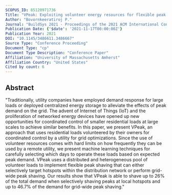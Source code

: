 ```yaml
---
SCOPUS_ID: 85120971736
Title: "VPeak: Exploiting volunteer energy resources for flexible peak shaving"
Author: "Bovornkeeratiroj P."
Journal: "BuildSys 2021 - Proceedings of the 2021 ACM International Conference on Systems for Energy-Efficient Built Environments"
Publication Date: {'$date': '2021-11-17T00:00:00Z'}
Publication Year: 2021
DOI: "10.1145/3486611.3486667"
Source Type: "Conference Proceeding"
Document Type: "cp"
Document Type Description: "Conference Paper"
Affiliation: "University of Massachusetts Amherst"
Affiliation Country: "United States"
Cited by count: 6
---
```


## Abstract
"Traditionally, utility companies have employed demand response for large loads or deployed centralized energy storage to alleviate the effects of peak demand on the grid. The advent of Internet of Things (IoT) and the proliferation of networked energy devices have opened up new opportunities for coordinated control of smaller residential loads at large scales to achieve similar benefits. In this paper, we present VPeak, an approach that uses residential loads volunteered by their owners for coordinated control by a utility for grid optimizations. Since the use of volunteer resources comes with hard limits on how frequently they can be used by a remote utility, we present machine learning techniques for carefully selecting which days to operate these loads based on expected peak demand. VPeak uses a distributed and heterogeneous pool of volunteer loads to implement flexible peak shaving that can either selectively target hotspots within the distribution network or perform grid-wide peak shaving. Our results show that VPeak is able to shave up to 26% of the total demand when selectively shaving peaks at local hotspots and up to 46.7% of the demand for grid-wide peak shaving."
